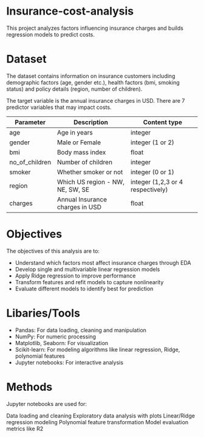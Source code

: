 # Insurance-cost-analysis

This project analyzes factors influencing insurance charges and builds regression models to predict costs.

# Dataset
The dataset contains information on insurance customers including demographic factors (age, gender etc.), health factors (bmi, smoking status) and policy details (region, number of children).

The target variable is the annual insurance charges in USD. There are 7 predictor variables that may impact costs.

| Parameter |Description| Content type |
|---|----|---|
|age| Age in years| integer |
|gender| Male or Female|integer (1 or 2)|
| bmi | Body mass index | float |
|no_of_children| Number of children | integer|
|smoker| Whether smoker or not | integer (0 or 1)|
|region| Which US region - NW, NE, SW, SE | integer (1,2,3 or 4 respectively)| 
|charges| Annual Insurance charges in USD | float|

# Objectives
The objectives of this analysis are to:

- Understand which factors most affect insurance charges through EDA
- Develop single and multivariable linear regression models
- Apply Ridge regression to improve performance
- Transform features and refit models to capture nonlinearity
- Evaluate different models to identify best for prediction

# Libaries/Tools
- Pandas: For data loading, cleaning and manipulation
- NumPy: For numeric processing
- Matplotlib, Seaborn: For visualization
- Scikit-learn: For modeling algorithms like linear regression, Ridge, polynomial features
- Jupyter notebooks: For interactive analysis

# Methods
Jupyter notebooks are used for:

Data loading and cleaning
Exploratory data analysis with plots
Linear/Ridge regression modeling
Polynomial feature transformation
Model evaluation metrics like R2
